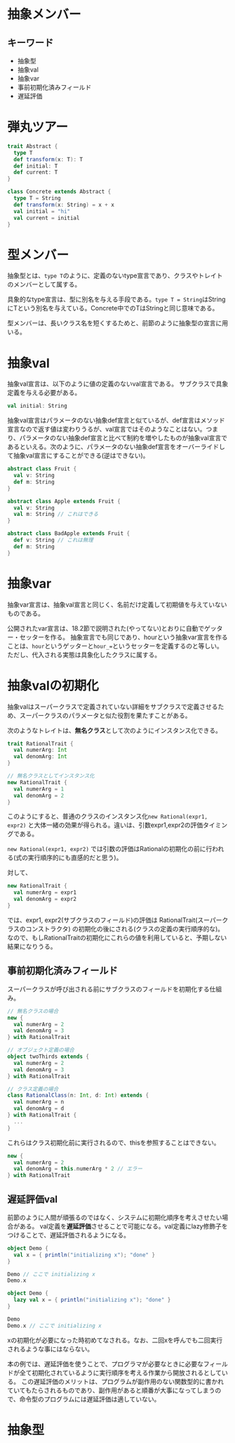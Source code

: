 # 抽象メンバー

## キーワード
- 抽象型
- 抽象val
- 抽象var
- 事前初期化済みフィールド
- 遅延評価


# 弾丸ツアー
```scala
trait Abstract {
  type T
  def transform(x: T): T
  def initial: T
  def current: T
}

class Concrete extends Abstract {
  type T = String
  def transform(x: String) = x + x
  val initial = "hi"
  val current = initial
}
```

# 型メンバー
抽象型とは、```type T```のように、定義のないtype宣言であり、クラスやトレイトのメンバーとして属する。

具象的なtype宣言は、型に別名を与える手段である。```type T = String```はStringにTという別名を与えている。Concrete中でのTはStringと同じ意味である。

型メンバーは、長いクラス名を短くするためと、前節のように抽象型の宣言に用いる。

# 抽象val
抽象val宣言は、以下のように値の定義のないval宣言である。
サブクラスで具象定義を与える必要がある。

```scala
val initial: String
```

抽象val宣言はパラメータのない抽象def宣言と似ているが、def宣言はメソッド宣言なので返す値は変わりうるが、val宣言ではそのようなことはない。つまり、パラメータのない抽象def宣言と比べて制約を増やしたものが抽象val宣言であるといえる。次のように、パラメータのない抽象def宣言をオーバーライドして抽象val宣言にすることができる(逆はできない)。

```scala
abstract class Fruit {
  val v: String
  def m: String
}

abstract class Apple extends Fruit {
  val v: String
  val m: String // これはできる
}

abstract class BadApple extends Fruit {
  def v: String // これは無理
  def m: String
}
```

# 抽象var
抽象var宣言は、抽象val宣言と同じく、名前だけ定義して初期値を与えていないものである。

公開されたvar宣言は、18.2節で説明された(やってない)とおりに自動でゲッター・セッターを作る。
抽象宣言でも同じであり、hourという抽象var宣言を作ることは、```hour```というゲッターと```hour_=```というセッターを定義するのと等しい。ただし、代入される実態は具象化したクラスに属する。

# 抽象valの初期化

抽象valはスーパークラスで定義されていない詳細をサブクラスで定義させるため、スーパークラスのパラメータと似た役割を果たすことがある。

次のようなトレイトは、**無名クラス**として次のようにインスタンス化できる。
```scala
trait RationalTrait {
  val numerArg: Int
  val denomArg: Int
}

// 無名クラスとしてインスタンス化
new RationalTrait {
  val numerArg = 1
  val denomArg = 2
}
```

このようにすると、普通のクラスのインスタンス化```new Rational(expr1, expr2)``` と大体一緒の効果が得られる。違いは、引数expr1,expr2の評価タイミングである。

```new Rational(expr1, expr2)``` では引数の評価はRationalの初期化の前に行われる(式の実行順序的にも直感的だと思う)。

対して、
```scala
new RationalTrait {
  val numerArg = expr1
  val denomArg = expr2
}
```
では、expr1, expr2(サブクラスのフィールド)の評価は RationalTrait(スーパークラスのコンストラクタ) の初期化の後にされる(クラスの定義の実行順序的な)。
なので、もしRationalTraitの初期化にこれらの値を利用していると、予期しない結果になりうる。

## 事前初期化済みフィールド
スーパークラスが呼び出される前にサブクラスのフィールドを初期化する仕組み。

```scala
// 無名クラスの場合
new {
  val numerArg = 2
  val denomArg = 3
} with RationalTrait

// オブジェクト定義の場合
object twoThirds extends {
  val numerArg = 2
  val denomArg = 3
} with RationalTrait

// クラス定義の場合
class RationalClass(n: Int, d: Int) extends {
  val numerArg = n
  val denomArg = d
} with RationalTrait {
  ...
}
```

これらはクラス初期化前に実行されるので、thisを参照することはできない。
```scala
new {
  val numerArg = 2
  val denomArg = this.numerArg * 2 // エラー
} with RationalTrait
```

## 遅延評価val
前節のように人間が頑張るのではなく、システムに初期化順序を考えさせたい場合がある。
val定義を**遅延評価**させることで可能になる。val定義にlazy修飾子をつけることで、遅延評価されるようになる。

```scala
object Demo {
  val x = { println("initializing x"); "done" }
}

Demo // ここで initializing x
Demo.x
```

```scala
object Demo {
  lazy val x = { println("initializing x"); "done" }
}

Demo
Demo.x // ここで initializing x
```

xの初期化が必要になった時初めてなされる。なお、二回xを呼んでも二回実行されるような事にはならない。

本の例では、遅延評価を使うことで、プログラマが必要なときに必要なフィールドが全て初期化されているように実行順序を考える作業から開放されるとしている。
この遅延評価のメリットは、プログラムが副作用のない関数型的に書かれていてもたらされるものであり、副作用があると順番が大事になってしまうので、命令型のプログラムには遅延評価は適していない。

# 抽象型
